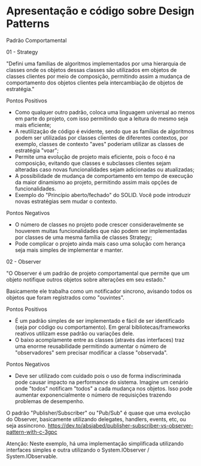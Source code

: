# Apresentação e código sobre Design Patterns

Padrão Comportamental

01 - Strategy

"Defini uma famílias de algoritmos implementados por uma hierarquia de classes onde os objetos dessas classes são utilizados em objetos de classes clientes por meio de composição, permitindo assim a mudança de comportamento dos objetos clientes pela intercambiação de objetos de estratégia."

Pontos Positivos
- Como qualquer outro padrão, coloca uma linguagem universal ao menos em parte do projeto, com isso permitindo que a leitura do mesmo seja mais eficiente;
- A reutilização de código é evidente, sendo que as famílias de algoritmos podem ser utilizadas por classes clientes de diferentes contextos, por exemplo, classes de contexto "aves" poderiam utilizar as classes de estratégia "voar";
- Permite uma evolução de projeto mais eficiente, pois o foco é na composição, evitando que classes e subclasses clientes sejam alteradas caso novas funcionalidades sejam adicionadas ou atualizadas;
- A possibilidade de mudança de comportamento em tempo de execução da maior dinamismo ao projeto, permitindo assim mais opções de funcionalidades.
- Exemplo do "Princípio aberto/fechado" do SOLID. Você pode introduzir novas estratégias sem mudar o contexto.

Pontos Negativos
- O número de classes no projeto pode crescer consideravelmente se houverem muitas funcionalidades que não podem ser implementadas por classes de uma mesma família de classes Strategy;
- Pode complicar o projeto ainda mais caso uma solução com herança seja mais simples de implementar e manter.

02 - Observer

"O Observer é um padrão de projeto comportamental que permite que um objeto notifique outros objetos sobre alterações em seu estado."

Basicamente ele trabalha como um notificador sincrono, avisando todos os objetos que foram registrados como "ouvintes".

Pontos Positivos
- É um padrão simples de ser implementado e fácil de ser identificado (seja por código ou comportamento). Em geral bibliotecas/frameworks reativos utilizam esse padrão ou variações dele.
- O baixo acomplamente entre as classes (através das interfaces) traz uma enorme reusabilidade permitindo aumentar o número de "observadores" sem precisar modificar a classe "observada".

Pontos Negativos
- Deve ser utilizado com cuidado pois o uso de forma indiscriminada pode causar impacto na performance do sistema. 
Imagine um cenário onde "todos" notificam "todos" a cada mudança nos objetos. Isso pode aumentar exponencialmente o número de requisições trazendo problemas de desempenho.

O padrão "Publisher/Subscriber" ou "Pub/Sub" é quase que uma evolução do Observer, basicamente utilizando delegates, handlers, events, etc, ou seja assincrono.
https://dev.to/absjabed/publisher-subscriber-vs-observer-pattern-with-c-3gpc

Atenção: Neste exemplo, há uma implementação simplificada utilizando interfaces simples e outra utilizando o System.IObserver / System.IObservable.